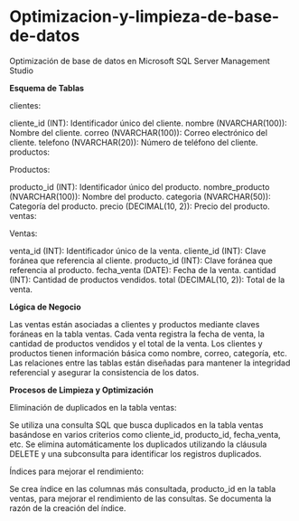 # Optimizacion-y-limpieza-de-base-de-datos
Optimización de base de datos en Microsoft SQL Server Management Studio

**Esquema de Tablas**

clientes:

cliente_id (INT): Identificador único del cliente.
nombre (NVARCHAR(100)): Nombre del cliente.
correo (NVARCHAR(100)): Correo electrónico del cliente.
telefono (NVARCHAR(20)): Número de teléfono del cliente.
productos:

Productos:

producto_id (INT): Identificador único del producto.
nombre_producto (NVARCHAR(100)): Nombre del producto.
categoria (NVARCHAR(50)): Categoría del producto.
precio (DECIMAL(10, 2)): Precio del producto.
ventas:

Ventas:

venta_id (INT): Identificador único de la venta.
cliente_id (INT): Clave foránea que referencia al cliente.
producto_id (INT): Clave foránea que referencia al producto.
fecha_venta (DATE): Fecha de la venta.
cantidad (INT): Cantidad de productos vendidos.
total (DECIMAL(10, 2)): Total de la venta.

**Lógica de Negocio**

Las ventas están asociadas a clientes y productos mediante claves foráneas en la tabla ventas.
Cada venta registra la fecha de venta, la cantidad de productos vendidos y el total de la venta.
Los clientes y productos tienen información básica como nombre, correo, categoría, etc.
Las relaciones entre las tablas están diseñadas para mantener la integridad referencial y asegurar la consistencia de los datos.

**Procesos de Limpieza y Optimización**

Eliminación de duplicados en la tabla ventas:

Se utiliza una consulta SQL que busca duplicados en la tabla ventas basándose en varios criterios como cliente_id, producto_id, fecha_venta, etc.
Se elimina automáticamente los duplicados utilizando la cláusula DELETE y una subconsulta para identificar los registros duplicados.

Índices para mejorar el rendimiento:

Se crea índice en las columnas más consultada, producto_id en la tabla ventas, para mejorar el rendimiento de las consultas.
Se documenta la razón de la creación del índice.
